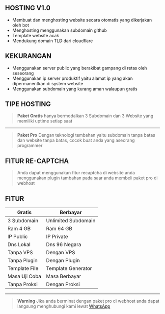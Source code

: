 ## HOSTING V1.0
- Membuat dan menghosting website secara otomatis yang dikerjakan oleh bot 
- Menghosting menggunakan subdomain github
- Template website acak
- Mendukung domain TLD dari cloudflare

## KEKURANGAN
- Menggunakan server public yang berakibat gampang di retas oleh seseorang
- Menggunakan ip server produktif yaitu alamat ip yang akan dipermanentkan di system website
- Menggunakan subdomain yang kurang aman walaupun gratis

## TIPE HOSTING
> **Paket Gratis** hanya bermodalkan 3 Subdomain dan 3 Website yang memiliki uptime setiap saat
----------
> **Paket Pro** Dengan teknologi tembahan yaitu subdomain tanpa batas dan website tanpa batas, cocok buat anda yang aseorang programmer

## FITUR RE-CAPTCHA
> Anda dapat menggunakan fitur recaptcha di website anda menggunakan plugin tambahan pada saar anda membeli paket pro di webhost

## FITUR
|  Gratis | Berbayar |
|---------|----------|
| 3 Subdomain | Unlimited Subdomain |
| Ram 4 GB | Ram 64 GB |
| IP Public | IP Private |
| Dns Lokal | Dns 96 Negara |
| Tanpa VPS | Dengan VPS |
| Tanpa Plugin | Dengan Plugin |
| Template File | Template Generator |
| Masa Uji Coba | Masa Berbayar | 
| Tanpa Proksi | Dengan Proksi |
------------
> **Warning** Jika anda berminat dengan paket pro di webhost anda dapat langsung menghubungi kami lewat [WhatsApp](https://wa.me/+6285936528795)
